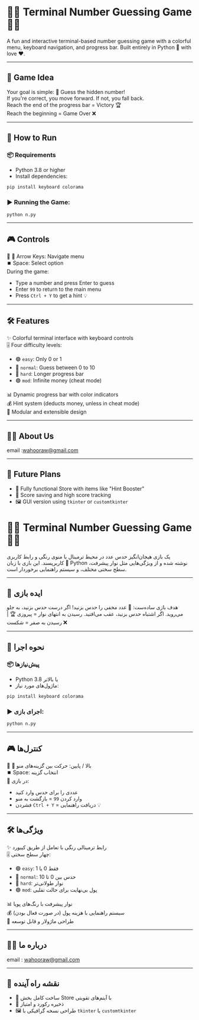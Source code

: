 # 🧩🎯 Terminal Number Guessing Game 🎯🧩

A fun and interactive terminal-based number guessing game with a colorful menu, keyboard navigation, and progress bar. Built entirely in Python 🐍 with love ❤️.

---

## 🧠 Game Idea
Your goal is simple: 🎯 Guess the hidden number!  
If you're correct, you move forward. If not, you fall back.  
Reach the end of the progress bar = Victory 🏆  
Reach the beginning = Game Over ❌

---

## 🚀 How to Run

### 📦 Requirements
- Python 3.8 or higher
- Install dependencies:

```bash
pip install keyboard colorama
```

### ▶️ Running the Game:

```bash
python n.py
```

---

## 🎮 Controls

🔼 🔽 Arrow Keys: Navigate menu  
⏹️ Space: Select option  
During the game:
- Type a number and press Enter to guess
- Enter `99` to return to the main menu
- Press `Ctrl + Y` to get a hint 💡

---

## 🛠 Features

✨ Colorful terminal interface with keyboard controls  
🎚 Four difficulty levels:
- 🟢 `easy`: Only 0 or 1
- 🔵 `normal`: Guess between 0 to 10
- 🔴 `hard`: Longer progress bar
- 🟣 `mod`: Infinite money (cheat mode)

📊 Dynamic progress bar with color indicators  
💰 Hint system (deducts money, unless in cheat mode)  
🔄 Modular and extensible design

---

## 👨‍💻 About Us

email :wahooraw@gmail.com

---

## 📌 Future Plans

- 🛒 Fully functional Store with items like "Hint Booster"
- 🏅 Score saving and high score tracking
- 🖼 GUI version using `tkinter` or `customtkinter`

# 🧩🎯 Terminal Number Guessing Game 🎯🧩

یک بازی هیجان‌انگیز حدس عدد در محیط ترمینال با منوی رنگی و رابط کاربری کاربرپسند. این بازی با زبان 🐍 Python نوشته شده و از ویژگی‌هایی مثل نوار پیشرفت، سطح سختی مختلف، و سیستم راهنمایی برخوردار است.

---

## 🧠 ایده بازی
هدف بازی ساده‌ست: 🎯 عدد مخفی را حدس بزنید! اگر درست حدس بزنید، به جلو می‌روید. اگر اشتباه حدس بزنید، عقب می‌افتید. رسیدن به انتهای نوار = پیروزی 🏆 | رسیدن به صفر = شکست ❌

---

## 🚀 نحوه اجرا

### 📦 پیش‌نیازها
- Python 3.8 یا بالاتر
- ماژول‌های مورد نیاز:

```bash
pip install keyboard colorama
```

### ▶️ اجرای بازی:

```bash
python n.py
```

---

## 🎮 کنترل‌ها

🔼 🔽  بالا / پایین: حرکت بین گزینه‌های منو  
⏹️ Space: انتخاب گزینه  
🔢 در بازی:
- عددی را برای حدس وارد کنید
- وارد کردن `99` = بازگشت به منو
- فشردن `Ctrl + Y` = دریافت راهنمایی 💡

---

## 🛠 ویژگی‌ها

✨ رابط ترمینالی رنگی با تعامل از طریق کیبورد  
🎚 چهار سطح سختی:
- 🟢 `easy`: فقط 0 یا 1
- 🔵 `normal`: حدس بین 0 تا 10
- 🔴 `hard`: نوار طولانی‌تر
- 🟣 `mod`: پول بی‌نهایت برای حالت تقلبی

📊 نوار پیشرفت با رنگ‌های پویا  
💰 سیستم راهنمایی با هزینه پول (در صورت فعال بودن)  
🔄 طراحی ماژولار و قابل توسعه

---

## 👨‍💻 درباره ما

email : wahooraw@gmail.com

---

## 📌 نقشه راه آینده

- 🛒 ساخت کامل بخش Store با آیتم‌های تقویتی
- 🏅 ذخیره رکورد و امتیاز
- 🖼 طراحی نسخه گرافیکی با `tkinter` یا `customtkinter`
